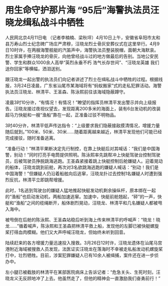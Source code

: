 # 用生命守护那片海 “95后”海警执法员汪晓龙缉私战斗中牺牲

人民网北京4月11日电
（记者李楠楠、梁秋坪）4月10日上午，安徽省阜阳市太和县万寿山烈士纪念碑广场庄严肃穆，汪晓龙烈士骨灰安葬仪式在这里举行。4月9日10时许，在两艘海警舰艇的汽笛声中，海警执法员整装脱帽，面朝大海默哀。烈士家属手捧汪晓龙的骨灰，向他曾经战斗过的地方做最后的告别。当地公安民警、学生和群众1000余人高举“英烈永垂不朽
浩气长存世间”、“汪晓龙英雄 我们送你回家”等横幅，洒泪送别。

跟汪晓龙一起出警的执法员们向记者讲述了烈士在缉私战斗中牺牲的过程。根据线报，3月24日凌晨，广东省汕尾市某海域将有“蚂蚁搬家”式的走私犯罪活动。海警执法员汪晓龙、林清平、王圣森、陈泳熙前往该海域隐蔽蹲守。

凌晨3时10分许，“有情况！有情况！”瞭望的指挥员林清平发出警示并向上级报告。汪晓龙接过夜视仪望去，发现距离200多米的海面上，装有6台发动机的改装超马力快艇和一艘“渔船”靠在一起，正准备过驳不明物品。

3时40分许，林清平低声传达指令：“上级要求我们隐蔽接敌摸清情况，增援力量随后就到。”100米、50米、30米……随着距离越来越近，林清平发现他们可能已经完成接驳，随时准备逃离。

“准备行动！”林清平果断决定先行制控，在靠上快艇后对其喊话：“我们是中国海警，别动！”同时打亮手电筒提供照明。陈泳熙率先跳帮冲上快艇驾驶台控制驾驶员，后被驾驶员挣脱跳海逃跑。王圣森紧接着跳上快艇控制后舱嫌疑人。迎着晃动的船体，汪晓龙跳到前舱，再次对3名欲跳海逃跑的嫌疑人喊话：“别动！我们是中国海警！”但嫌疑人仍沿着船舷向后逃窜，汪晓龙扑过去控制1名嫌疑人时遭到强烈反抗，林清平立即跳帮增援。

此时，1名逃到驾驶台的嫌疑人猛地推起快艇发动机剩余操纵杆，原本绑在一起的“渔船”也启动发动机，两船加速逃窜。加速中，快艇前舱翘起，“砰”的一声，快艇和“渔船”之间的缆绳断开，船体剧烈晃动，汪晓龙、林清平和几名嫌疑人都被甩入海中。

被甩倒在后舱的陈泳熙、王圣森站稳后听到海上传来林清平的呼喊声：“晓龙！晓龙……”循着喊声，陈泳熙和王圣森把林清平救上船，发现他的左脚已被快艇螺旋桨打得血肉模糊。他们又大声呼喊汪晓龙，但始终未听到回音。

陆续赶来的各方增援力量迅速投入搜救。3月26日12时许，汪晓龙遗体在汕尾马宫港附近海域被搜救人员发现，法医证实汪晓龙在落海时不幸被走私船发动机螺旋桨打中，壮烈牺牲。目前，涉案犯罪嫌疑人已有10余人被缉捕，案件还在进一步侦办中。

左小腿已被截肢的林清平在某部医院病床上告诉记者：“危急关头、生死时刻，汪晓龙义无反顾地冲了上去。他虽然走了，但他的精神会一直激励我们奋勇前行！”

